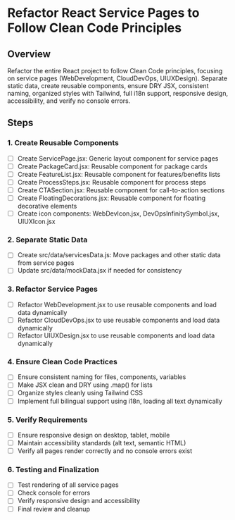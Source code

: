 # Refactor React Service Pages to Follow Clean Code Principles

## Overview
Refactor the entire React project to follow Clean Code principles, focusing on service pages (WebDevelopment, CloudDevOps, UIUXDesign). Separate static data, create reusable components, ensure DRY JSX, consistent naming, organized styles with Tailwind, full i18n support, responsive design, accessibility, and verify no console errors.

## Steps

### 1. Create Reusable Components
- [ ] Create ServicePage.jsx: Generic layout component for service pages
- [ ] Create PackageCard.jsx: Reusable component for package cards
- [ ] Create FeatureList.jsx: Reusable component for features/benefits lists
- [ ] Create ProcessSteps.jsx: Reusable component for process steps
- [ ] Create CTASection.jsx: Reusable component for call-to-action sections
- [ ] Create FloatingDecorations.jsx: Reusable component for floating decorative elements
- [ ] Create icon components: WebDevIcon.jsx, DevOpsInfinitySymbol.jsx, UIUXIcon.jsx

### 2. Separate Static Data
- [ ] Create src/data/servicesData.js: Move packages and other static data from service pages
- [ ] Update src/data/mockData.jsx if needed for consistency

### 3. Refactor Service Pages
- [ ] Refactor WebDevelopment.jsx to use reusable components and load data dynamically
- [ ] Refactor CloudDevOps.jsx to use reusable components and load data dynamically
- [ ] Refactor UIUXDesign.jsx to use reusable components and load data dynamically

### 4. Ensure Clean Code Practices
- [ ] Ensure consistent naming for files, components, variables
- [ ] Make JSX clean and DRY using .map() for lists
- [ ] Organize styles cleanly using Tailwind CSS
- [ ] Implement full bilingual support using i18n, loading all text dynamically

### 5. Verify Requirements
- [ ] Ensure responsive design on desktop, tablet, mobile
- [ ] Maintain accessibility standards (alt text, semantic HTML)
- [ ] Verify all pages render correctly and no console errors exist

### 6. Testing and Finalization
- [ ] Test rendering of all service pages
- [ ] Check console for errors
- [ ] Verify responsive design and accessibility
- [ ] Final review and cleanup
